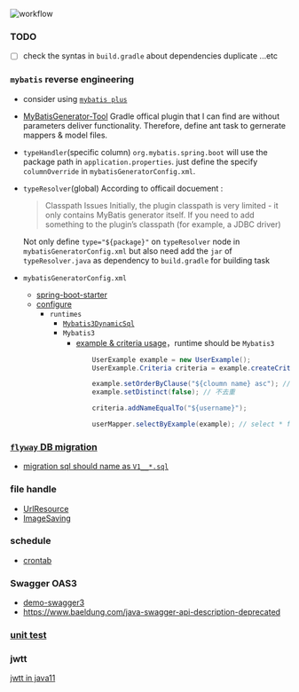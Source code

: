 ![workflow](https://github.com/Timmy-1994/playerstage/actions/workflows/main.yml/badge.svg?branch=master)

### TODO
- [ ] check the syntas in `build.gradle` about dependencies duplicate ...etc

### `mybatis` reverse engineering
* consider using [`mybatis plus`](https://baomidou.com/guide/)

* [MyBatisGenerator-Tool](https://github.com/kingcos/MyBatisGenerator-Tool)
    Gradle offical plugin that I can find are without parameters deliver functionality.
    Therefore, define ant task to gernerate mappers & model files.

* `typeHandler`(specific column)
    `org.mybatis.spring.boot` will use the package path in `application.properties`. just define the specify `columnOverride` in `mybatisGeneratorConfig.xml`.

* `typeResolver`(global)
    According to officail docuement : 
    > Classpath Issues
        Initially, the plugin classpath is very limited - it only contains MyBatis generator itself. If you need to add something to the plugin’s classpath (for example, a JDBC driver)

    Not only define `type="${package}"` on `typeResolver` node in `mybatisGeneratorConfig.xml` but also need add the `jar` of `typeResolver.java` as dependency to `build.gradle` for building task
     
* `mybatisGeneratorConfig.xml`
    * [spring-boot-starter](https://mybatis.org/spring-boot-starter/mybatis-spring-boot-autoconfigure/)
    * [configure](https://gist.github.com/rorast/6c0900e5dc4c5ed222cc239589896c46)
        * `runtimes`
            * [`Mybatis3DynamicSql`](https://mybatis.org/mybatis-dynamic-sql/docs/select.html)
            * `Mybatis3`
                * [example & criteria usage](https://zhuanlan.zhihu.com/p/42411540)，runtime should be `Mybatis3`
                    ```java
                        UserExample example = new UserExample();
                        UserExample.Criteria criteria = example.createCriteria();

                        example.setOrderByClause("${cloumn name} asc"); // 升序
                        example.setDistinct(false); // 不去重

                        criteria.addNameEqualTo("${username}");

                        userMapper.selectByExample(example); // select * from user where name=${username} order by ${cloumn name} asc
                    ```

### [`flyway` DB migration](https://flywaydb.org/documentation/usage/gradle/)
* [migration sql should name as `V1__*.sql`](https://stackoverflow.com/questions/53173291/flyway-cannot-find-migrations-location-in)

### file handle
* [UrlResource](https://docs.spring.io/spring-framework/docs/current/javadoc-api/org/springframework/core/io/UrlResource.html)
* [ImageSaving](http://www.java2s.com/example/java-utility-method/url-load/saveimage-string-imageurl-string-destinationfile-f9579.html)


### schedule
* [crontab](https://crontab.guru)

### Swagger OAS3
* [demo-swagger3](https://github.com/Jalon2015/spring-boot-demo/tree/master/demo-swagger3)
* https://www.baeldung.com/java-swagger-api-description-deprecated

### [unit test](https://site.mockito.org/)

### jwtt
[jwtt in java11](https://pradipta.github.io/jaxb-with-java-11/)